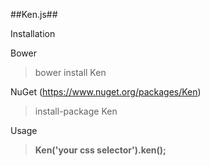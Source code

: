 ##Ken.js##

Installation

Bower

> bower install Ken

NuGet (https://www.nuget.org/packages/Ken)

> install-package Ken

Usage

> **Ken('your css selector').ken();**
